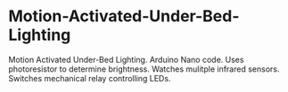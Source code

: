 # Motion-Activated-Under-Bed-Lighting
Motion Activated Under-Bed Lighting. Arduino Nano code. Uses photoresistor to determine brightness. Watches mulitple infrared sensors. Switches mechanical relay controlling LEDs.
